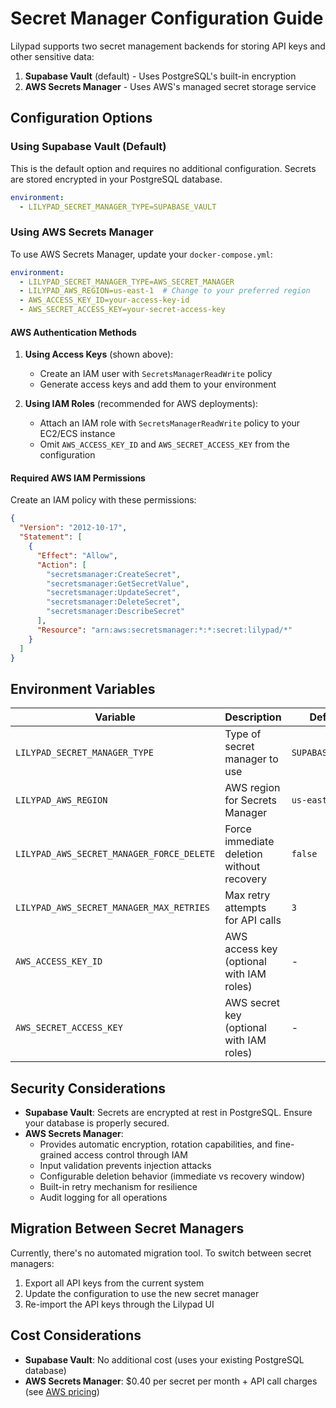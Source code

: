 # Secret Manager Configuration Guide

Lilypad supports two secret management backends for storing API keys and other sensitive data:

1. **Supabase Vault** (default) - Uses PostgreSQL's built-in encryption
2. **AWS Secrets Manager** - Uses AWS's managed secret storage service

## Configuration Options

### Using Supabase Vault (Default)

This is the default option and requires no additional configuration. Secrets are stored encrypted in your PostgreSQL database.

```yaml
environment:
  - LILYPAD_SECRET_MANAGER_TYPE=SUPABASE_VAULT
```

### Using AWS Secrets Manager

To use AWS Secrets Manager, update your `docker-compose.yml`:

```yaml
environment:
  - LILYPAD_SECRET_MANAGER_TYPE=AWS_SECRET_MANAGER
  - LILYPAD_AWS_REGION=us-east-1  # Change to your preferred region
  - AWS_ACCESS_KEY_ID=your-access-key-id
  - AWS_SECRET_ACCESS_KEY=your-secret-access-key
```

#### AWS Authentication Methods

1. **Using Access Keys** (shown above):
   - Create an IAM user with `SecretsManagerReadWrite` policy
   - Generate access keys and add them to your environment

2. **Using IAM Roles** (recommended for AWS deployments):
   - Attach an IAM role with `SecretsManagerReadWrite` policy to your EC2/ECS instance
   - Omit `AWS_ACCESS_KEY_ID` and `AWS_SECRET_ACCESS_KEY` from the configuration

#### Required AWS IAM Permissions

Create an IAM policy with these permissions:

```json
{
  "Version": "2012-10-17",
  "Statement": [
    {
      "Effect": "Allow",
      "Action": [
        "secretsmanager:CreateSecret",
        "secretsmanager:GetSecretValue",
        "secretsmanager:UpdateSecret",
        "secretsmanager:DeleteSecret",
        "secretsmanager:DescribeSecret"
      ],
      "Resource": "arn:aws:secretsmanager:*:*:secret:lilypad/*"
    }
  ]
}
```

## Environment Variables

| Variable | Description | Default |
|----------|-------------|---------|
| `LILYPAD_SECRET_MANAGER_TYPE` | Type of secret manager to use | `SUPABASE_VAULT` |
| `LILYPAD_AWS_REGION` | AWS region for Secrets Manager | `us-east-1` |
| `LILYPAD_AWS_SECRET_MANAGER_FORCE_DELETE` | Force immediate deletion without recovery | `false` |
| `LILYPAD_AWS_SECRET_MANAGER_MAX_RETRIES` | Max retry attempts for API calls | `3` |
| `AWS_ACCESS_KEY_ID` | AWS access key (optional with IAM roles) | - |
| `AWS_SECRET_ACCESS_KEY` | AWS secret key (optional with IAM roles) | - |

## Security Considerations

- **Supabase Vault**: Secrets are encrypted at rest in PostgreSQL. Ensure your database is properly secured.
- **AWS Secrets Manager**: 
  - Provides automatic encryption, rotation capabilities, and fine-grained access control through IAM
  - Input validation prevents injection attacks
  - Configurable deletion behavior (immediate vs recovery window)
  - Built-in retry mechanism for resilience
  - Audit logging for all operations

## Migration Between Secret Managers

Currently, there's no automated migration tool. To switch between secret managers:

1. Export all API keys from the current system
2. Update the configuration to use the new secret manager
3. Re-import the API keys through the Lilypad UI

## Cost Considerations

- **Supabase Vault**: No additional cost (uses your existing PostgreSQL database)
- **AWS Secrets Manager**: $0.40 per secret per month + API call charges (see [AWS pricing](https://aws.amazon.com/secrets-manager/pricing/))